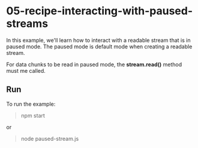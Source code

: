 # 05-recipe-interacting-with-paused-streams

In this example, we'll learn how to interact with a readable stream that is in paused mode.
The paused mode is default mode when creating a readable stream.

For data chunks to be read in paused mode, the **stream.read()** method must me called.

## Run

To run the example:

> npm start

or

> node paused-stream.js
